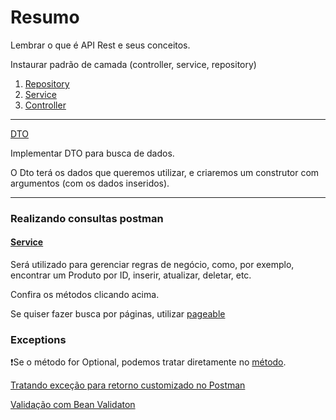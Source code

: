 # Resumo

Lembrar o que é API Rest e seus conceitos.

Instaurar padrão de camada (controller, service, repository)

1. [Repository](https://github.com/zenonxd/api-camadas-crud-excp-validation?tab=readme-ov-file#primeiro-teste-com-repository)
2. [Service](https://github.com/zenonxd/api-camadas-crud-excp-validation?tab=readme-ov-file#cria%C3%A7%C3%A3o-service)
3. [Controller](https://github.com/zenonxd/api-camadas-crud-excp-validation?tab=readme-ov-file#controller)

***

[DTO](https://github.com/zenonxd/api-camadas-crud-excp-validation?tab=readme-ov-file#criando-dto-e-estruturando-camadas)

Implementar DTO para busca de dados.

O Dto terá os dados que queremos utilizar, e criaremos um construtor com argumentos (com os dados inseridos).

***

### Realizando consultas postman



#### [Service](src/main/java/com/devsuperior/dscommerce/services/ProductService.java)



Será utilizado para gerenciar regras de negócio, como, por exemplo, encontrar um Produto por ID, inserir, atualizar, deletar, etc.

Confira os métodos clicando acima.

Se quiser fazer busca por páginas, utilizar [pageable](https://github.com/zenonxd/api-camadas-crud-excp-validation?tab=readme-ov-file#ok-e-para-realizar-a-busca-paginada-usaremos-pageable)

### Exceptions



❗Se o método for Optional, podemos tratar diretamente no [método](https://github.com/zenonxd/api-camadas-crud-excp-validation/blob/6c92b08cd4a9d86231ab6b3f0d074d1cbc8b647d/src/main/java/com/devsuperior/dscommerce/services/ProductService.java#L25).

[Tratando exceção para retorno customizado no Postman](https://github.com/zenonxd/api-camadas-crud-excp-validation?tab=readme-ov-file#implementando-outras-exce%C3%A7%C3%B5es-)

[Validação com Bean Validaton](https://github.com/zenonxd/api-camadas-crud-excp-validation?tab=readme-ov-file#valida%C3%A7%C3%A3o-com-bean-validation)
